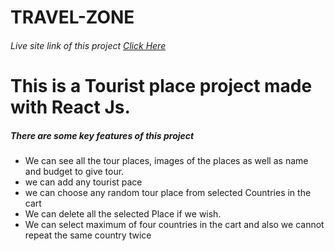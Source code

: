 # TRAVEL-ZONE
<h6>Live site link of this project <a href="https://travel-zone-website.netlify.app/">Click Here</a></h6>
<h1>This is a Tourist place project made with React Js.</h1>
<h5>There are some key features of this project</h5>
<ul>
<li>We can see all the tour places, images of the places as well as name and budget to give tour. </li>
<li> we can add any tourist pace</li>
<li> we can choose any random tour place from  selected Countries in the cart</li>
<li>We can delete all the selected Place if we wish.</li>
<li>We can select maximum of four countries in the cart and also we cannot repeat the same country twice</li>

</ul>

